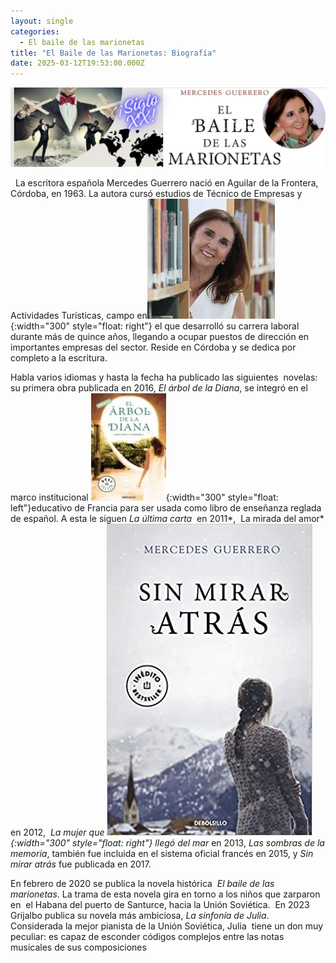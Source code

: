 ```yaml
---
layout: single
categories:
  - El baile de las marionetas
title: "El Baile de las Marionetas: Biografía"
date: 2025-03-12T19:53:00.000Z
---
```

![](/assets/img/banner.png)


  La escritora española Mercedes Guerrero nació en Aguilar de la Frontera, Córdoba, en 1963. La autora cursó estudios de Técnico de Empresas y Actividades Turísticas, campo en![](/assets/img/mercedes.jpg){:width="300" style="float: right"} el que desarrolló su carrera laboral durante más de quince años, llegando a ocupar puestos de dirección en importantes empresas del sector. Reside en Córdoba y se dedica por completo a la escritura.



Habla varios idiomas y hasta la fecha ha publicado las siguientes  novelas:  su primera obra publicada en 2016, *El árbol de la Diana*, se integró en el marco institucional ![](/assets/img/el-arbol-de-la-diana.jpg "El Árbol de la Diana"){:width="300" style="float: left"}educativo de Francia para ser usada como libro de enseñanza reglada de español. A esta le siguen *La última carta*  en 2011*,  La mirada del amor* en 2012,  *La mujer que ![](/assets/img/sin-mirar-atras.jpg "Sin Mirar Atrás"){:width="300" style="float: right"}
llegó del mar* en 2013, *Las sombras de la memoria*, también fue incluida en el sistema oficial francés en 2015, y *Sin mirar atrás* fue publicada en 2017.                                    

En febrero de 2020 se publica la novela histórica  *El baile de las marionetas*. La trama de esta novela gira en torno a los niños que zarparon en  el Habana del puerto de Santurce, hacia la Unión Soviética.  En 2023 Grijalbo publica su novela más ambiciosa, *La sinfonía de Julia*.  Considerada la mejor pianista de la Unión Soviética, Julia  tiene un don muy peculiar: es capaz de esconder códigos complejos entre las notas musicales de sus composiciones
